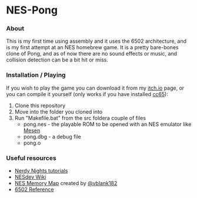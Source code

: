 # NES-Pong

### About
This is my first time using assembly and it uses the 6502 architecture, and is my first attempt at an NES homebrew game. It is a pretty bare-bones clone of Pong, and as of now there are no sound effects or music, and collision detection can be a bit hit or miss.

### Installation / Playing
If you wish to play the game you can download it from my [itch.io](https://jamessheppard.itch.io/nes-pong) page, or you can compile it yourself (only works if you have installed [cc65](https://cc65.github.io/#Links)):
1. Clone this repository
2. Move into the folder you cloned into
3. Run "Makefile.bat" from the src foldera couple of files
    * pong.nes  - the playable ROM to be opened with an NES emulator like [Mesen](https://mesen.ca/)
    * pong.dbg  - a debug file
    * pong.o

### Useful resources 
* [Nerdy Nights tutorials](https://nerdy-nights.nes.science/#main_tutorial)
* [NESdev Wiki](https://wiki.nesdev.com/w/index.php/Nesdev_Wiki)
* [NES Memory Map](https://docs.google.com/spreadsheets/d/13Y_h6-3DQwdK-3Dvleg-Glk0jn43_As8jPKa08O__bU/edit?usp=sharing) created by [@vblank182](https://github.com/vblank182)
* [6502 Reference](www.obelisk.me.uk/6502/reference.html)